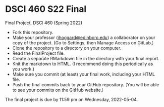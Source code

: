 # DSCI 460 S22 Final

Final Project, DSCI 460 (Spring 2022)

  * Fork this repository.
  * Make your professor (jhoggard@edinboro.edu) a collaborator on your copy of the project.  (Go to Settings, then Manage Access on GitLab.)
  * Clone the repository to a directory on your computer.
  * Read the FinalProject file.  
  * Create a separate RMarkdown file in the directory with your final report.
  * Knit the markdown to HTML.  (I recommend doing this periodically as you work.)
  * Make sure you commit (at least) your final work, including your HTML file.
  * Push the final commits back to your GitHub repository. (You will be able to see your commits on the GitHub website.)
  
  The final project is due by 11:59 pm on Wednesday, 2022-05-04.